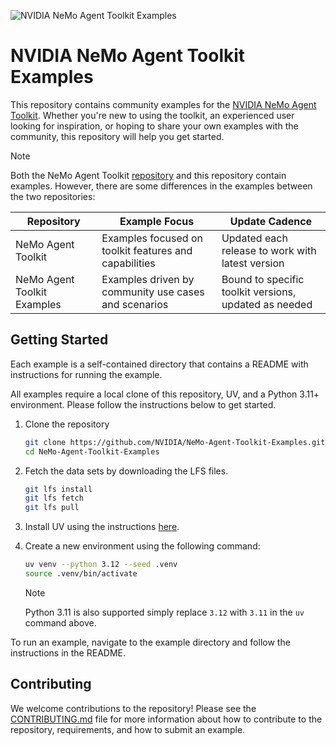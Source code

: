 <!--
SPDX-FileCopyrightText: Copyright (c) 2025, NVIDIA CORPORATION & AFFILIATES. All rights reserved.
SPDX-License-Identifier: Apache-2.0

Licensed under the Apache License, Version 2.0 (the "License");
you may not use this file except in compliance with the License.
You may obtain a copy of the License at

http://www.apache.org/licenses/LICENSE-2.0

Unless required by applicable law or agreed to in writing, software
distributed under the License is distributed on an "AS IS" BASIS,
WITHOUT WARRANTIES OR CONDITIONS OF ANY KIND, either express or implied.
See the License for the specific language governing permissions and
limitations under the License.
-->

![NVIDIA NeMo Agent Toolkit Examples](./docs/source/_static/banner.png "NVIDIA NeMo Agent Toolkit Examples")

# NVIDIA NeMo Agent Toolkit Examples

This repository contains community examples for the [NVIDIA NeMo Agent Toolkit](https://github.com/NVIDIA/NeMo-Agent-Toolkit). Whether you're new to using the toolkit, an experienced user looking for inspiration, or hoping to share your own examples with the community, this repository will help you get started.


> [!NOTE]
> Both the NeMo Agent Toolkit [repository](https://github.com/NVIDIA/NeMo-Agent-Toolkit) and this repository contain examples. However, there are some differences in the examples between the two repositories:
>
> | Repository | Example Focus | Update Cadence |
> |------------|--------------|----------------|
> | NeMo Agent Toolkit | Examples focused on toolkit features and capabilities | Updated each release to work with latest version |
> | NeMo Agent Toolkit Examples | Examples driven by community use cases and scenarios | Bound to specific toolkit versions, updated as needed |


## Getting Started

Each example is a self-contained directory that contains a README with instructions for running the example.

All examples require a local clone of this repository, UV, and a Python 3.11+ environment. Please follow the instructions below to get started.

1. Clone the repository

   ```bash
   git clone https://github.com/NVIDIA/NeMo-Agent-Toolkit-Examples.git
   cd NeMo-Agent-Toolkit-Examples
   ```

1. Fetch the data sets by downloading the LFS files.
   ```bash
   git lfs install
   git lfs fetch
   git lfs pull
   ```

1. Install UV using the instructions [here](https://docs.astral.sh/uv/getting-started/installation/).

1. Create a new environment using the following command:

   ```bash
   uv venv --python 3.12 --seed .venv
   source .venv/bin/activate
   ```

   > [!NOTE]
   > Python 3.11 is also supported simply replace `3.12` with `3.11` in the `uv` command above.

To run an example, navigate to the example directory and follow the instructions in the README.

## Contributing

We welcome contributions to the repository! Please see the [CONTRIBUTING.md](CONTRIBUTING.md) file for more information about how to contribute to the repository, requirements, and how to submit an example.
